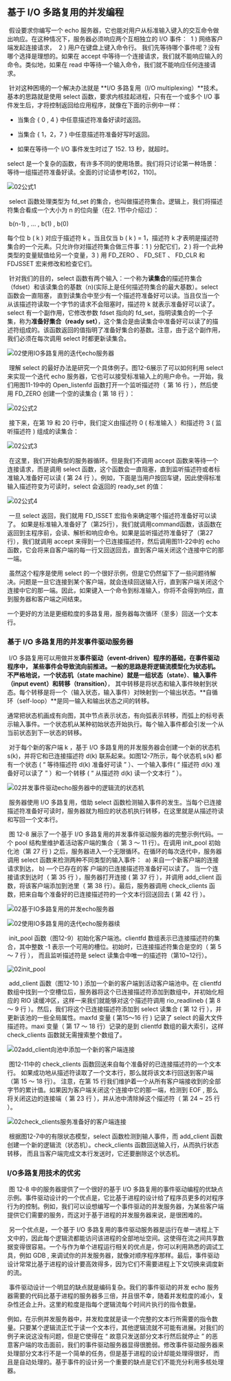 ## 基于 I/O 多路复用的并发编程

​		假设要求你编写一个 echo 服务器，它也能对用户从标准输入键入的交互命令做出响应。在这种情况下，服务器必须响应两个互相独立的 I/O 事件：
​			1 ) 网络客户端发起连接请求，
​			2 ) 用户在键盘上键入命令行。
我们先等待哪个事件呢？没有哪个选择是理想的。如果在 accept 中等待一个连接请求，我们就不能响应输入的命令。类似地，如果在 read 中等待一个输入命令，我们就不能响应任何连接请求。

​		针对这种困境的一个解决办法就是 **I/O 多路复用（I/O multiplexing）**技术。基本的思路就是使用 select 函数，要求内核挂起进程，只有在一个或多个 I/O 事件发生后，才将控制返回给应用程序，就像在下面的示例中一样：

- 当集合 { 0 ,  4 } 中任意描述符准备好读时返回。

- 当集合 { 1，2，7 } 中任意描述符准备好写时返回。

- 如果在等待一个 I/O 事件发生时过了 152. 13 秒，就超时。

select 是一个复杂的函数，有许多不同的使用场景。我们将只讨论第一种场景：等待一组描述符准备好读。全面的讨论请参考[62，110]。

![02公式1](D:/GitHub/StudyDiary/04计算机系统/12并发编程/markdownimage/02公式1.png)

​		select 函数处理类型为 fd_set 的集合，也叫做描述符集合。逻辑上，我们将描述符集合看成一个大小为 n 的位向量（在2. 1节中介绍过）：

​																b(n-1) , ... , b(1) , b(0)

每个位 b ( k ) 对应于描述符 k 。当且仅当 b ( k )  = 1，描述符 k 才表明是描述符集合的一个元素。只允许你对描述符集合做三件事：1 ) 分配它们，2 ) 将一个此种类型的变量赋值给另一个变量，3 ) 用 FD_ZERO 、 FD_SET 、 FD_CLR 和 FDJSSET 宏来修改和检查它们。

​		针对我们的目的，select 函数有两个输入：一个称为**读集合**的描述符集合（fdset）和该读集合的基数（n)(实际上是任何描述符集合的最大基数）。select 函数会一直阻塞， 直到读集合中至少有一个描述符准备好可以读。当且仅当一个从该描述符读取一个字节的请求不会阻塞时，描述符 k 就表示准备好可以读了。select 有一个副作用，它修改参数 fdset 指向的 fd_set，指明读集合的一个子集，称为**准备好集合（ready set）**，这个集合是由读集合中准备好可以读了的描述符组成的。该函数返回的值指明了准备好集合的基数。注意，由于这个副作用，我们必须在每次调用 select 时都更新读集合。

![02使用IO多路复用的迭代echo服务器](./markdownimage/02使用IO多路复用的迭代echo服务器.png)

​		理解 select 的最好办法是研究一个具体例子。图12-6展示了可以如何利用 select 来实现一个迭代 echo 服务器，它也可以接受标准输入上的用户命令。一开始，我们用图11-19中的 Open_listenfd 函数打开一个监听描述符（ 第 16 行 ），然后使用 FD_ZERO 创建一个空的读集合 ( 第 18 行 ）：

![02公式2](D:/GitHub/StudyDiary/04计算机系统/12并发编程/markdownimage/02公式2.png)

​		接下来，在第 19 和 20 行中，我们定义由描述符 0 ( 标准输入 ）和描述符 3 ( 监听描述符 ) 组成的读集合：

![02公式3](./markdownimage/02公式3.png)

​		在这里，我们开始典型的服务器循环。但是我们不调用 accept 函数来等待一个连接请求，而是调用 select 函数，这个函数会一直阻塞，直到监听描述符或者标准输入准备好可以读 ( 第 24 行 ）。例如，下面是当用户按回车键，因此使得标准输入描述符变为可读时，select 会返回的 ready_set 的值：

![02公式4](./markdownimage/02公式4.png)

​		一旦 select 返回，我们就用 FD_ISSET 宏指令来确定哪个描述符准备好可以读了。 
​				如果是标准输入准备好了（第25行），我们就调用command函数，该函数在返回到主程序前，会读、解析和响应命令。
​				如果是监听描述符准备好了（第27行），我们就调用 accept 来得到一个已连接描述符，然后调用图11-22中的 echo 函数，它会将来自客户端的每一行又回送回去，直到客户端关闭这个连接中它的那一端。

​		虽然这个程序是使用 select 的一个很好示例，但是它仍然留下了一些问题待解决。问题是一旦它连接到某个客户端，就会连续回送输入行，直到客户端关闭这个连接中它的那一端。因此，如果键入一个命令到标准输入，你将不会得到响应，直到服务器和客户端之间结束。

​		一个更好的方法是更细粒度的多路复用，服务器每次循环（至多）回送一个文本行。





### 基于 I/O 多路复用的并发事件驱动服务器

​		I/O 多路复用可以用做并发**事件驱动（event-driven）**程序的基础，在事件驱动程序中， 某些事件会导致流向前推进。一般的思路是将逻辑流模型化为状态机。不严格地说，一个**状态机（state machine）**就是一组**状态（state）**、**输入事件（input event）**和**转移（transition）**， 其中转移是将状态和输入事件映射到状态。每个转移是将一个（输入状态，输入事件）对映射到一个输出状态。**自循环（self-loop）**是同一输入和输出状态之间的转移。

​		通常把状态机画成有向图，其中节点表示状态，有向弧表示转移，而弧上的标号表示输入事件。一个状态机从某种初始状态开始执行。每个输入事件都会引发一个从当前状态到下一状态的转移。

​		对于每个新的客户端 k ，基于 I/O 多路复用的并发服务器会创建一个新的状态机 s(k)，并将它和已连接描述符 d(k) 联系起来。如图12-7所示，每个状态机 s(k) 都有一个状态 ( “ 等待描述符 d(k) 准备好可读 ” ）、一个输入事件( “ 描述符 d(k) 准备好可以读了 ” ）和一个转移  ( “ 从描述符 d(k) 读一个文本行 ” ）。

![02并发事件驱动echo服务器中的逻辑流的状态机](./markdownimage/02并发事件驱动echo服务器中的逻辑流的状态机.png)

​		服务器使用 I/O 多路复用，借助 select 函数检测输入事件的发生。当每个已连接描述符准备好可读时，服务器就为相应的状态机执行转移，在这里就是从描述符读和写回一个文本行。

​		图 12-8 展示了一个基于 I/O 多路复用的并发事件驱动服务器的完整示例代码。一个 pool 结构里维护着活动客户端的集合（ 第 3 〜 11 行）。在调用 init_pool 初始化池（第 27 行 ) 之后，服务器进入一个无限循环。在循环的每次迭代中，服务器调用 select 函数来检测两种不同类型的输入事件：
​			a) 来自一个新客户端的连接请求到达，
​			b) —个已存在的客 户端的已连接描述符准备好可以读了。
当一个连接请求到达时（ 第 35 行 ），服务器打开连接 ( 第 37 行 ），并调用 add_client 函数，将该客户端添加到池里（ 第 38 行）。最后，服务器调用 check_clients 函数，把来自每个准备好的已连接描述符的一个文本行回送回去 ( 第 42 行 ）。

![02基于IO多路复用的并发echo服务器](./markdownimage/02基于IO多路复用的并发echo服务器.png)

![02使用IO多路复用的迭代echo服务器续](./markdownimage/02使用IO多路复用的迭代echo服务器续.png)

​		init_pool 函数（图12-9）初始化客户端池。clientfd 数组表示已连接描述符的集合，其中整数 -1 表示一个可用的槽位。初始时，已连接描述符集合是空的（ 第 5 〜 7 行 ）， 而且监听描述符是 select 读集合中唯一的描述符（第10~12行）。

![02init_pool](./markdownimage/02init_pool.png)

​		add_client 函数（图12-10 ) 添加一个新的客户端到活动客户端池中。在 clientfd 数组中找到一个空槽位后，服务器将这个已连接描述符添加到数组中，并初始化相应的 RIO 读缓冲区，这样一来我们就能够对这个描述符调用 rio_readlineb ( 第 8 〜 9 行 ）。然后，我们将这个已连接描述符添加到 select 读集合 ( 第 12 行 ），并更新该池的一些全局属性。maxfd 变量 ( 第15〜16 行 ) 记录了 select 的最大文件描述符。maxi 变量（ 第 17 〜 18 行）记录的是到 clientfd 数组的最大索引，这样 check_clients 函数就无需搜索整个数组了。

![02add_client向池中添加一个新的客户端连接](./markdownimage/02add_client向池中添加一个新的客户端连接.png)

​		图12-11中的 check_clients 函数回送来自每个准备好的已连接描述符的一个文本行。 如果成功地从描述符读取了一个文本行，那么就将该文本行回送到客户端（第 15 〜 18 行）。 注意，在第 15 行我们维护着一个从所有客户端接收到的全部字节的累计值。如果因为客户端关闭这个连接中它的那一端，检测到 EOF , 那么将关闭这边的连接端（ 第 23 行 ），并从池中清除掉这个描述符（ 第 24 ~ 25 行 ）。

![02check_clients服务准备好的客户端连接](./markdownimage/02check_clients服务准备好的客户端连接.png)

​		根据图12-7中的有限状态模型，select 函数检测到输人事件，而 add_client 函数创建一个新的逻辑流（状态机）。check_clients 函数回送输入行，从而执行状态转移， 而且当客户端完成文本行发送时，它还要删除这个状态机。





### I/O多路复用技术的优劣

​		图 12-8 中的服务器提供了一个很好的基于 I/O 多路复用的事件驱动编程的优缺点示例。事件驱动设计的一个优点是，它比基于进程的设计给了程序员更多的对程序行为的控制。例如，我们可以设想编写一个事件驱动的并发服务器，为某些客户端提供它们需要的服务，而这对于基于进程的并发服务器来说，是很困难的。

​		另一个优点是，一个基于 I/O 多路复用的事件驱动服务器是运行在单一进程上下文中的，因此每个逻辑流都能访问该进程的全部地址空间。这使得在流之间共享数据变得很容易。一个与作为单个进程运行相关的优点是，你可以利用熟悉的调试工具，例如 GDB , 来调试你的并发服务器，就像对顺序程序那样。最后，事件驱动设计常常比基于进程的设计要高效得多，因为它们不需要进程上下文切换来调度新的流。

​		事件驱动设计一个明显的缺点就是编码复杂。我们的事件驱动的并发 echo 服务器需要的代码比基于进程的服务器多三倍，并且很不幸，随着并发粒度的减小，复杂性还会上升。这里的粒度是指每个逻辑流每个时间片执行的指令数量。

​		例如，在示例并发服务器中，并发粒度就是读一个完整的文本行所需要的指令数量。只要某个逻辑流正忙于读一个文本行，其他逻辑流就不可能有进展。对我们的例子来说这没有问题，但是它使得在 “ 故意只发送部分文本行然后就停止 ” 的恶意客户端的攻击面前，我们的事件驱动服务器显得很脆弱。修改事件驱动服务器来处理部分文本行不是一个简单的任务，但是基于进程的设计却能处理得很好， 而且是自动处理的。基于事件的设计另一个重要的缺点是它们不能充分利用多核处理器。

